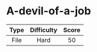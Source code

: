 # A-devil-of-a-job

| Type | Difficulty | Score |
| :--: | :--------: | :---: |
| File |    Hard    |  50   |
